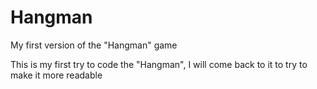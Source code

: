# Hangman
My first version of the "Hangman" game

This is my first try to code the "Hangman", I will come back to it to try to make it more readable 
